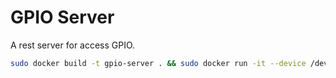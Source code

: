 # GPIO Server

A rest server for access GPIO.

```bash
sudo docker build -t gpio-server . && sudo docker run -it --device /dev/gpiomem -p 5000:5000 gpio-server
```
